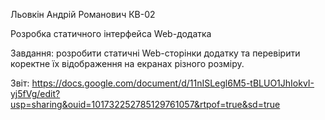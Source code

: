 Льовкін Андрій Романович КВ-02

Розробка статичного інтерфейса Web-додатка

Завдання: розробити статичні Web-сторінки додатку та перевірити коректне їх відображення на екранах різного розміру.

Звіт: https://docs.google.com/document/d/11nISLegl6M5-tBLUO1JhIokvI-yj5fVg/edit?usp=sharing&ouid=101732252785129761057&rtpof=true&sd=true